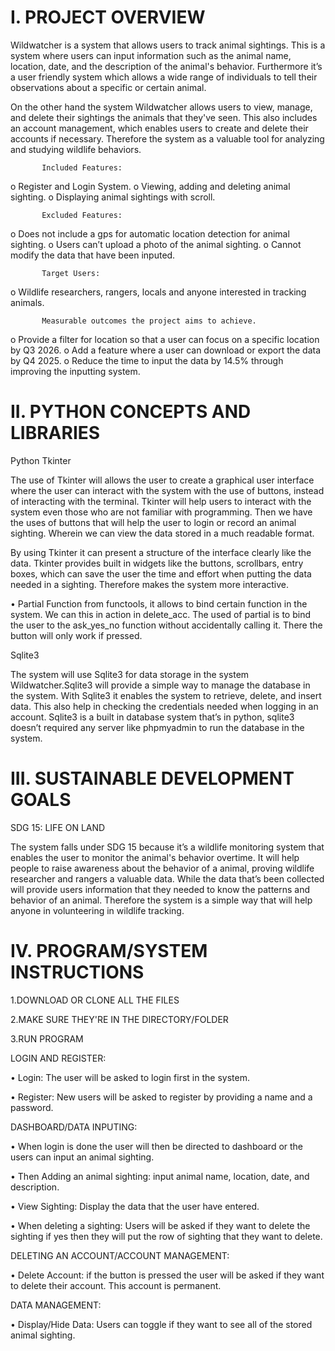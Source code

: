 I.	PROJECT OVERVIEW
=
   Wildwatcher is a system that allows users to track animal sightings.
   This is a system where users can input information such as the animal name, location, date, and the 
   description of the animal's behavior. Furthermore it’s a user friendly system which allows a wide range 
   of individuals to tell their observations about a specific or certain animal.

   On the other hand the system Wildwatcher allows users to view, manage, and delete their sightings the animals 
   that they've seen. This also includes an account management, which enables users to create and delete their
   accounts if necessary. Therefore the system as a valuable tool for analyzing and studying wildlife behaviors.

           Included Features: 
o	Register and Login System.
o	Viewing, adding and deleting animal sighting.
o	Displaying animal sightings with scroll.

           Excluded Features: 
o	Does not include a gps for automatic location detection for animal sighting.
o	Users can’t upload a photo of the animal sighting.
o	Cannot modify the data that have been inputed.

           Target Users: 
o	Wildlife researchers, rangers, locals and anyone interested in tracking animals.

           Measurable outcomes the project aims to achieve. 
o	Provide a filter for location so that a user can focus on a specific location by Q3 2026.
o	Add a feature where a user can download or export the data by Q4 2025.
o	Reduce the time to input the data by 14.5% through improving the inputting system.


II.	PYTHON CONCEPTS AND LIBRARIES
=

   Python Tkinter
   
The use of Tkinter will allows the user to create a graphical user interface where the user can interact with the 
system with the use of buttons, instead of interacting with the terminal. Tkinter will help users to interact with 
the system even those who are not familiar with programming. Then we have the uses of buttons that will help the user 
to login or record an animal sighting. Wherein we can view the data stored in a much readable format.

By using Tkinter it can present a structure of the interface clearly like the data. Tkinter provides built in widgets like
the buttons, scrollbars, entry boxes, which can save the user the time and effort when putting the data needed in a sighting. 
Therefore makes the system more interactive.

   •	Partial Function from functools, it allows to bind certain function in the system. We can this in action in delete_acc.
   The used of partial is to bind the user to the ask_yes_no function without accidentally calling it. There the button will only work 
   if pressed. 

Sqlite3

The system will use Sqlite3 for data storage in the system Wildwatcher.Sqlite3 will provide a simple way to manage
the database in the system. With Sqlite3 it enables the system to retrieve, delete, and insert data. 
This also help in checking the credentials needed when logging in an account. Sqlite3 is a built in
database system that’s in python, sqlite3 doesn’t required any server like phpmyadmin to run the database in the system.

III.	SUSTAINABLE DEVELOPMENT GOALS
=
SDG 15: LIFE ON LAND

The system falls under SDG 15 because it’s a wildlife
monitoring system that enables the user to monitor the animal's behavior overtime. 
It will help people to raise awareness about the behavior of a animal, 
proving wildlife researcher and rangers a valuable data. While the data that’s been collected 
will provide users information that they needed to know the patterns and behavior of an animal. 
Therefore the system is a simple way that will help anyone in volunteering in wildlife tracking.

IV.	PROGRAM/SYSTEM INSTRUCTIONS
=
1.DOWNLOAD OR CLONE ALL THE FILES

2.MAKE SURE THEY'RE IN THE DIRECTORY/FOLDER

3.RUN PROGRAM

LOGIN AND REGISTER:

•	Login: The user will be asked to login first in the system.

•	Register: New users will be asked to register by providing a name and a password.

DASHBOARD/DATA INPUTING:

•	When login is done the user will then be directed to dashboard or the users can input an animal sighting.

•	Then Adding an animal sighting: input animal name, location, date, and description.

•	View Sighting: Display the data that the user have entered.

•	When deleting a sighting: Users will be asked if they want to delete the sighting if yes then they will put the row of sighting that they want to delete.

DELETING AN ACCOUNT/ACCOUNT MANAGEMENT:

•	Delete Account: if the button is pressed the user will be asked if they want to delete their account. This account is permanent.

DATA MANAGEMENT:

•	Display/Hide Data: Users can toggle if they want to see all of the stored animal sighting.           


